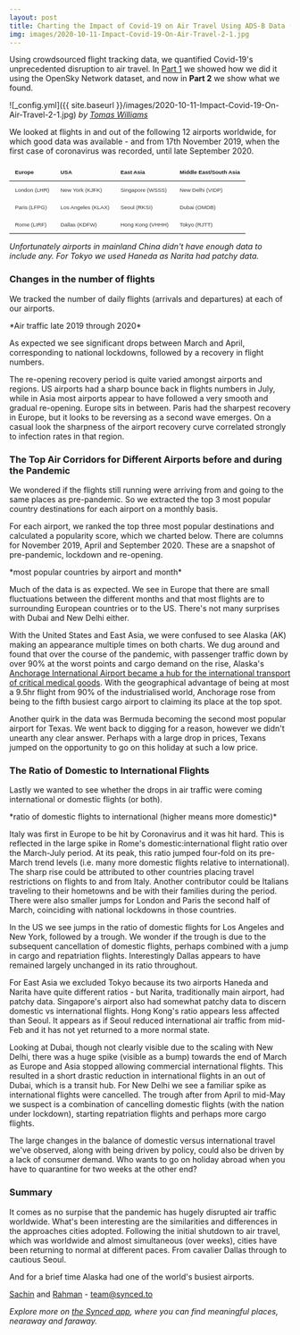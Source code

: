 ```yaml
---
layout: post
title: Charting the Impact of Covid-19 on Air Travel Using ADS-B Data (Part 2)
img: images/2020-10-11-Impact-Covid-19-On-Air-Travel-2-1.jpg
---
```


Using crowdsourced flight tracking data, we quantified Covid-19's unprecedented disruption to air travel. In [Part 1](https://blog.synced.to/Impact-Covid-19-On-Air-Travel-1/) we showed how we did it using the OpenSky Network dataset, and now in **Part 2** we show what we found.

![_config.yml]({{ site.baseurl }}/images/2020-10-11-Impact-Covid-19-On-Air-Travel-2-1.jpg)
*by [Tomas Williams](https://unsplash.com/photos/CGf5m4OYKQE)*

We looked at flights in and out of the following 12 airports worldwide, for which good data was available - and from 17th November 2019, when the first case of coronavirus was recorded, until late September 2020.

<style>
table {
    border: 0;
    border-collapse: collapse;
    border-spacing: 0;
    font: 0.7em "Titillium Web", sans-serif;
}
th {
    border: 0;
    padding: 10px;
    text-align: left;
    text-shadow: 1px 1px 1px #fff;
}
tbody td {
    border: 0;
    color: #333;
    padding: 10px;
    text-shadow: 1px 1px 1px #fff;
}
</style>


| Europe       | USA                | East Asia        | Middle East/South Asia |
|--------------|--------------------|------------------|------------------------|
| London (LHR) | New York (KJFK)    | Singapore (WSSS) | New Delhi (VIDP)       |
| Paris (LFPG) | Los Angeles (KLAX) | Seoul (RKSI)     | Dubai (OMDB)           |
| Rome (LIRF)  | Dallas (KDFW)      | Hong Kong (VHHH) | Tokyo (RJTT)           |

*Unfortunately airports in mainland China didn't have enough data to include any.* 
*For Tokyo we used Haneda as Narita had patchy data.*


### Changes in the number of flights 
We tracked the number of daily flights (arrivals and departures) at each of our airports.


<script src="https://d3js.org/d3.v3.js"></script>




<style>

.chart-1-container {
font: 0.7em "Titillium Web", sans-serif;
}


.chart-1-container .axis path,
.chart-1-container .axis line {
fill: none;
stroke: #000;
shape-rendering: crispEdges;
}

.chart-1-container .x.axis path {
display: none;
}

.chart-1-container .line {
fill: none;
stroke: steelblue;
stroke-width: 1.5px;
}

.chart-1-container .legend rect {
fill:white;
stroke:black;
opacity:0.8;}

</style>

<div class="d3-chart-container chart-1-container"></div>
*Air traffic late 2019 through 2020*

<script src="https://blog.synced.to/datascripts/2020-10-11-Impact-Covid-19-On-Air-Travel-2-1/dailyflights.js"></script>

As expected we see significant drops between March and April, corresponding to national lockdowns, followed by a recovery in flight numbers. 

The re-opening recovery period is quite varied amongst airports and regions. US airports had a sharp bounce back in flights numbers in July, while in Asia most airports appear to have followed a very smooth and gradual re-opening. Europe sits in between. Paris had the sharpest recovery in Europe, but it looks to be reversing as a second wave emerges. On a casual look the sharpness of the airport recovery curve correlated strongly to infection rates in that region.


### The Top Air Corridors for Different Airports before and during the Pandemic 
We wondered if the flights still running were arriving from and going to the same places as pre-pandemic. So we extracted the top 3 most popular country destinations for each airport on a monthly basis. 

For each airport, we ranked the top three most popular destinations and calculated a popularity score, which we charted below. There are columns for  November 2019, April and September 2020. These are a snapshot of pre-pandemic, lockdown and re-opening. 

<style>

.chart-2-container {
font: 10px "Titillium Web", sans-serif;
}


.chart-2-container .axis path,
.chart-2-container .axis line {
fill: none;
stroke: #000;
shape-rendering: crispEdges;
}

.chart-2-container .x.axis {
display: none;
}

</style>

<div class="d3-chart-container chart-2-container"></div>
*most popular countries by airport and month*

<script src="https://blog.synced.to/datascripts/2020-10-11-Impact-Covid-19-On-Air-Travel-2-2/combined.js"></script>


Much of the data is as expected. We see in Europe that there are small fluctuations between the different months and that most flights are to surrounding European countries or to the US. There's not many surprises with Dubai and New Delhi either.

With the United States and East Asia, we were confused to see Alaska (AK) making an appearance multiple times on both charts. We dug around and found that over the course of the pandemic, with passenger traffic down by over 90% at the worst points and cargo demand on the rise, Alaska's [Anchorage International Airport became a hub for the international transport of critical medical goods](https://edition.cnn.com/travel/article/anchorage-airport-world-busiest/index.html). With the geographical advantage of being at most a 9.5hr flight from 90% of the industrialised world, Anchorage rose from being to the fifth busiest cargo airport to claiming its place at the top spot.

Another quirk in the data was Bermuda becoming the second most popular airport for Texas. We went back to digging for a reason, however we didn't unearth any clear answer. Perhaps with a large drop in prices, Texans jumped on the opportunity to go on this holiday at such a low price.  

### The Ratio of Domestic to International Flights 

Lastly we wanted to see whether the drops in air traffic were coming international or domestic flights (or both).

<style>

.chart-3-container {
font: 0.7em "Titillium Web", sans-serif;
}


.chart-3-container .axis path,
.chart-3-container .axis line {
fill: none;
stroke: #000;
shape-rendering: crispEdges;
}

.chart-3-container .x.axis path {
display: none;
}

.chart-3-container .line {
fill: none;
stroke: steelblue;
stroke-width: 1.5px;
}

.chart-3-container .legend rect {
fill:white;
stroke:black;
opacity:0.8;}

</style>



<div class="d3-chart-container chart-3-container"></div>
*ratio of domestic flights to international (higher means more domestic)*

<script src="https://blog.synced.to/datascripts/2020-10-11-Impact-Covid-19-On-Air-Travel-2-3/domvsint.js"></script>



Italy was first in Europe to be hit by Coronavirus and it was hit hard. This is reflected in the large spike in Rome's domestic:international flight ratio over the March-July period. At its peak, this ratio jumped four-fold on its pre-March trend levels (i.e. many more domestic flights relative to international). The sharp rise could be attributed to other countries placing travel restrictions on flights to and from Italy. Another contributor could be Italians traveling to their hometowns and be with their families during the period. There were also smaller jumps for London and Paris the second half of March, coinciding with national lockdowns in those countries.  

In the US we see jumps in the ratio of domestic flights for Los Angeles and New York, followed by a trough. We wonder if the trough is due to the subsequent cancellation of domestic flights, perhaps combined with a jump in cargo and repatriation flights. Interestingly Dallas appears to have remained largely unchanged in its ratio throughout.

For East Asia we excluded Tokyo because its two airports Haneda and Narita have quite different ratios - but Narita, traditionally main airport, had patchy data. Singapore's airport also had somewhat patchy data to discern domestic vs international flights. Hong Kong's ratio appears less affected than Seoul. It appears as if Seoul reduced international air traffic from mid-Feb and it has not yet returned to a more normal state. 

Looking at Dubai, though not clearly visible due to the scaling with New Delhi, there was a huge spike (visible as a bump) towards the end of March as Europe and Asia stopped allowing commercial international flights. This resulted in a short drastic reduction in international flights in an out of Dubai, which is a transit hub. For New Delhi we see a familiar spike as international flights were cancelled. The trough after from April to mid-May we suspect is a combination of cancelling domestic flights (with the nation under lockdown), starting repatriation flights and perhaps more cargo flights.

The large changes in the balance of domestic versus international travel we've observed, along with being driven by policy, could also be driven by a lack of consumer demand. Who wants to go on holiday abroad when you have to quarantine for two weeks at the other end?


### Summary

It comes as no surpise that the pandemic has hugely disrupted air traffic worldwide. What's been interesting are the similarities and differences in the approaches cities adopted. Following the initial shutdown to air travel, which was worldwide and almost simultaneous (over weeks), cities have been returning to normal at different paces. From cavalier Dallas through to cautious Seoul. 

And for a brief time Alaska had one of the world's busiest airports.

[Sachin](https://www.linkedin.com/in/sachinvasudevan/) and [Rahman](https://www.linkedin.com/in/rahman-zane/) - <team@synced.to>

_Explore more on [the Synced app](http://onelink.to/8ttzr9), where you can find meaningful places, nearaway and faraway._
